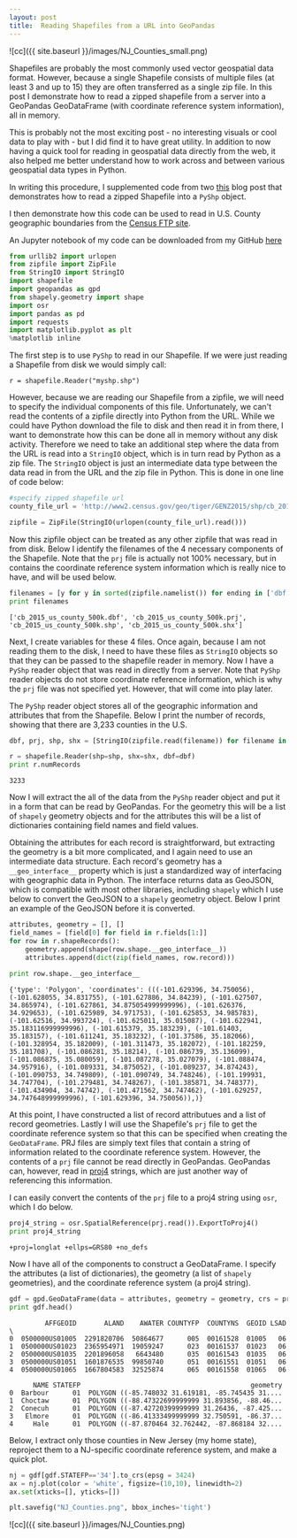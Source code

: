 ```yaml
---
layout: post
title:  Reading Shapefiles from a URL into GeoPandas
---
```


![cc]({{ site.baseurl }}/images/NJ_Counties_small.png)


Shapefiles are probably the most commonly used vector geospatial data format. However, because a single Shapefile consists of multiple files (at least 3 and up to 15) they are often transferred as a single zip file. In this post I demonstrate how to read a zipped shapefile from a server into a GeoPandas GeoDataFrame (with coordinate reference system information), all in memory.

This is probably not the most exciting post - no interesting visuals or cool data to play with - but I did find it to have great utility. In addition to now having a quick tool for reading in geospatial data directly from the web, it also helped me better understand how to work across and between various geospatial data types in Python. 

In writing this procedure, I supplemented code from two [this](http://geospatialpython.com/2011/09/reading-shapefiles-from-cloud.html) blog post that demonstrates how to read a zipped Shapefile into a ```PyShp``` object.

I then demonstrate how this code can be used to read in U.S. County geographic boundaries from the [Census FTP site](http://www2.census.gov).

An Jupyter notebook of my code can be downloaded from my GitHub [here](https://github.com/agaidus/census_data_extraction/blob/master/Reading_Zipped_Shapefiles.ipynb)

```python
from urllib2 import urlopen
from zipfile import ZipFile
from StringIO import StringIO
import shapefile
import geopandas as gpd
from shapely.geometry import shape  
import osr
import pandas as pd
import requests
import matplotlib.pyplot as plt
%matplotlib inline
```

The first step is to use ```PyShp``` to read in our Shapefile. If we were just reading a Shapefile from disk we would simply call: 

```
r = shapefile.Reader("myshp.shp")
```

However, because we are reading our Shapefile from a zipfile, we will need to specify the individual components of this file. Unfortunately, we can't read the contents of a zipfile directly into Python from the URL. While we could have Python download the file to disk and then read it in from there, I want to demonstrate how this can be done all in memory without any disk activity. Therefore we need to take an additional step where the data from the URL is read into a ```StringIO``` object, which is in turn read by Python as a zip file. The ```StringIO``` object is just an intermediate data type between the data read in from the URL and the zip file in Python. This is done in one line of code below:


```python
#specify zipped shapefile url
county_file_url = 'http://www2.census.gov/geo/tiger/GENZ2015/shp/cb_2015_us_county_500k.zip'

zipfile = ZipFile(StringIO(urlopen(county_file_url).read()))
```

Now this zipfile object can be treated as any other zipfile that was read in from disk. Below I identify the filenames of the 4 necessary components of the Shapefile. Note that the ```prj``` file is actually not 100% necessary, but in contains the coordinate reference system information which is really nice to have, and will be used below.


```python
filenames = [y for y in sorted(zipfile.namelist()) for ending in ['dbf', 'prj', 'shp', 'shx'] if y.endswith(ending)] 
print filenames
```

    ['cb_2015_us_county_500k.dbf', 'cb_2015_us_county_500k.prj', 'cb_2015_us_county_500k.shp', 'cb_2015_us_county_500k.shx']
    

Next, I create variables for these 4 files. Once again, because I am not reading them to the disk, I need to have these files as ```StringIO``` objects so that they can be passed to the shapefile reader in memory. Now I have a ```PyShp``` reader object that was read in directly from a server. Note that ```PyShp``` reader objects do not store coordinate reference information, which is why the ```prj``` file was not specified yet. However, that will come into play later.

The ```PyShp``` reader object stores all of the geographic information and attributes that from the Shapefile. Below I print the number of records, showing that there are 3,233 counties in the U.S.


```python
dbf, prj, shp, shx = [StringIO(zipfile.read(filename)) for filename in filenames]

r = shapefile.Reader(shp=shp, shx=shx, dbf=dbf)
print r.numRecords
```

    3233
    

Now I will extract the all of the data from the ```PyShp``` reader object and put it in a form that can be read by GeoPandas. For the geometry this will be a list of ```shapely``` geometry objects and for the attributes this will be a list of dictionaries containing field names and field values.

Obtaining the attributes for each record is straightforward, but extracting the geometry is a bit more complicated, and I again need to use an intermediate data structure. Each record's geometry has a ```__geo_interface__``` property which is just a standardized way of interfacing with geographic data in Python. The interface returns data as GeoJSON, which is compatible with most other libraries, including ```shapely``` which I use below to convert the GeoJSON to a ```shapely``` geometry object. Below I print an example of the GeoJSON before it is converted.


```python
attributes, geometry = [], []
field_names = [field[0] for field in r.fields[1:]]  
for row in r.shapeRecords():  
    geometry.append(shape(row.shape.__geo_interface__))  
    attributes.append(dict(zip(field_names, row.record)))  
    
print row.shape.__geo_interface__
```

    {'type': 'Polygon', 'coordinates': (((-101.629396, 34.750056), (-101.628055, 34.831755), (-101.627886, 34.84239), (-101.627507, 34.865974), (-101.627861, 34.875054999999996), (-101.626376, 34.929653), (-101.625989, 34.971753), (-101.625853, 34.985783), (-101.62516, 34.993724), (-101.625011, 35.015087), (-101.622941, 35.183116999999996), (-101.615379, 35.183239), (-101.61403, 35.183157), (-101.611241, 35.183232), (-101.37586, 35.182066), (-101.328954, 35.182009), (-101.311473, 35.182072), (-101.182259, 35.181708), (-101.086281, 35.18214), (-101.086739, 35.136099), (-101.086875, 35.080059), (-101.087278, 35.027079), (-101.088474, 34.957916), (-101.089331, 34.875052), (-101.089237, 34.874243), (-101.090753, 34.749809), (-101.090749, 34.748246), (-101.199931, 34.747704), (-101.279481, 34.748267), (-101.385871, 34.748377), (-101.434904, 34.74742), (-101.471562, 34.747462), (-101.629257, 34.747648999999996), (-101.629396, 34.750056)),)}
    

At this point, I have constructed a list of record attributues and a list of record geometries. Lastly I will use the Shapefile's ```prj``` file to get the coordinate reference system so that this can be specified when creating the ```GeoDataFrame```. PRJ files are simply text files that contain a string of information related to the coordinate reference system. However, the contents of a ```prj``` file cannot be read directly in GeoPandas. GeoPandas can, however, read in [proj4](https://en.wikipedia.org/wiki/PROJ.4) strings, which are just another way of referencing this information.

I can easily convert the contents of the ```prj``` file to a proj4 string using ```osr```, which I do below.



```python
proj4_string = osr.SpatialReference(prj.read()).ExportToProj4()
print proj4_string
```

    +proj=longlat +ellps=GRS80 +no_defs 
    

Now I have all of the components to construct a GeoDataFrame. I specify the attributes (a list of dictionaries), the geometry (a list of ```shapely``` geometries), and the coordinate reference system (a proj4 string).


```python
gdf = gpd.GeoDataFrame(data = attributes, geometry = geometry, crs = proj4)
print gdf.head()
```

             AFFGEOID       ALAND    AWATER COUNTYFP  COUNTYNS  GEOID LSAD  \
    0  0500000US01005  2291820706  50864677      005  00161528  01005   06   
    1  0500000US01023  2365954971  19059247      023  00161537  01023   06   
    2  0500000US01035  2201896058   6643480      035  00161543  01035   06   
    3  0500000US01051  1601876535  99850740      051  00161551  01051   06   
    4  0500000US01065  1667804583  32525874      065  00161558  01065   06   
    
          NAME STATEFP                                           geometry  
    0  Barbour      01  POLYGON ((-85.748032 31.619181, -85.745435 31....  
    1  Choctaw      01  POLYGON ((-88.47322699999999 31.893856, -88.46...  
    2  Conecuh      01  POLYGON ((-87.42720399999999 31.26436, -87.425...  
    3   Elmore      01  POLYGON ((-86.41333499999999 32.750591, -86.37...  
    4     Hale      01  POLYGON ((-87.870464 32.762442, -87.868184 32....  
    

Below, I extract only those counties in New Jersey (my home state), reproject them to a NJ-specific coordinate reference system, and make a quick plot.


```python
nj = gdf[gdf.STATEFP=='34'].to_crs(epsg = 3424)
ax = nj.plot(color = 'white', figsize=(10,10), linewidth=2)
ax.set(xticks=[], yticks=[])

plt.savefig("NJ_Counties.png", bbox_inches='tight')
```


![cc]({{ site.baseurl }}/images/NJ_Counties.png)

